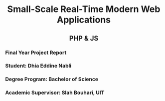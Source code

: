 <h1 style="text-align: center;">Small-Scale Real-Time Modern Web Applications</h1>

<h2 style="text-align: center;">PHP & JS</h2>

### Final Year Project Report

### Student: Dhia Eddine Nabli

### Degree Program: Bachelor of Science

### Academic Supervisor: Slah Bouhari, UIT


